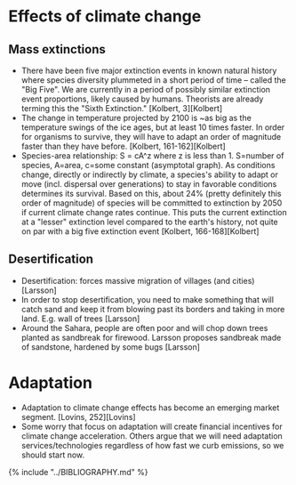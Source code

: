 # Effects of climate change

## Mass extinctions
* There have been five major extinction events in known natural history where species diversity plummeted in a short period of time – called the "Big Five". We are currently in a period of possibly similar extinction event proportions, likely caused by humans. Theorists are already terming this the "Sixth Extinction." [Kolbert, 3][Kolbert]
* The change in temperature projected by 2100 is ~as big as the temperature swings of the ice ages, but at least 10 times faster. In order for organisms to survive, they will have to adapt an order of magnitude faster than they have before. [Kolbert, 161-162][Kolbert]
* Species-area relationship: S = cA^z where z is less than 1. S=number of species, A=area, c=some constant (asymptotal graph). As conditions change, directly or indirectly by climate, a species's ability to adapt or move (incl. dispersal over generations) to stay in favorable conditions determines its survival. Based on this, about 24% (pretty definitely this order of magnitude) of species will be committed to extinction by 2050 if current climate change rates continue. This puts the current extinction at a "lesser" extinction level compared to the earth's history, not quite on par with a big five extinction event [Kolbert, 166-168][Kolbert]


## Desertification
* Desertification: forces massive migration of villages (and cities) [Larsson]
* In order to stop desertification, you need to make something that will catch sand and keep it from blowing past its borders and taking in more land. E.g. wall of trees [Larsson]
* Around the Sahara, people are often poor and will chop down trees planted as sandbreak for firewood. Larsson proposes sandbreak made of sandstone, hardened by some bugs [Larsson]

# Adaptation
* Adaptation to climate change effects has become an emerging market segment. [Lovins, 252][Lovins]
* Some worry that focus on adaptation will create financial incentives for climate change acceleration. Others argue that we will need adaptation services/technologies regardless of how fast we curb emissions, so we should start now.

{% include "../BIBLIOGRAPHY.md" %}
